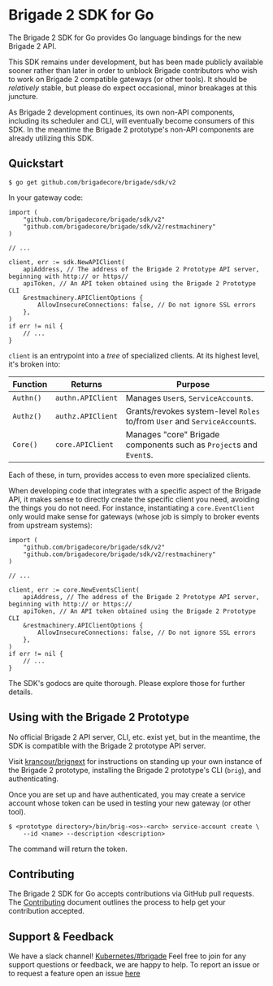 # Brigade 2 SDK for Go

The Brigade 2 SDK for Go provides Go language bindings for the new Brigade 2
API.

This SDK remains under development, but has been made publicly available sooner
rather than later in order to unblock Brigade contributors who wish to work on
Brigade 2 compatible gateways (or other tools). It should be _relatively_
stable, but please do expect occasional, minor breakages at this juncture.

As Brigade 2 development continues, its own non-API components, including its
scheduler and CLI, will eventually become consumers of this SDK. In the meantime
the Brigade 2 prototype's non-API components are already utilizing this SDK.

## Quickstart

```console
$ go get github.com/brigadecore/brigade/sdk/v2
```

In your gateway code:

```golang
import (
	"github.com/brigadecore/brigade/sdk/v2"
	"github.com/brigadecore/brigade/sdk/v2/restmachinery"
)

// ...

client, err := sdk.NewAPIClient(
	apiAddress, // The address of the Brigade 2 Prototype API server, beginning with http:// or https//
	apiToken, // An API token obtained using the Brigade 2 Prototype CLI
	&restmachinery.APIClientOptions {
		AllowInsecureConnections: false, // Do not ignore SSL errors
	},
)
if err != nil {
	// ...
}
```

`client` is an entrypoint into a _tree_ of specialized clients. At its highest
level, it's broken into:

| Function | Returns | Purpose |
|----------|---------|---------|
| `Authn()`| `authn.APIClient` | Manages `User`s, `ServiceAccount`s. |
| `Authz()`| `authz.APIClient` | Grants/revokes system-level `Roles` to/from `User` and `ServiceAccount`s. |
| `Core()` | `core.APIClient` | Manages "core" Brigade components such as `Project`s and `Event`s. |

Each of these, in turn, provides access to even more specialized clients.

When developing code that integrates with a specific aspect of the Brigade API,
it makes sense to directly create the specific client you need, avoiding the
things you do not need. For instance, instantiating a `core.EventClient` only
would make sense for gateways (whose job is simply to broker events from
upstream systems):

```golang
import (
	"github.com/brigadecore/brigade/sdk/v2"
	"github.com/brigadecore/brigade/sdk/v2/restmachinery"
)

// ...

client, err := core.NewEventsClient(
	apiAddress, // The address of the Brigade 2 Prototype API server, beginning with http:// or https://
	apiToken, // An API token obtained using the Brigade 2 Prototype CLI
	&restmachinery.APIClientOptions {
		AllowInsecureConnections: false, // Do not ignore SSL errors
	},
)
if err != nil {
	// ...
}
```

The SDK's godocs are quite thorough. Please explore those for further details.

## Using with the Brigade 2 Prototype

No official Brigade 2 API server, CLI, etc. exist yet, but in the meantime, the
SDK is compatible with the Brigade 2 prototype API server.

Visit [krancour/brignext](https://github.com/krancour/brignext) for instructions
on standing up your own instance of the Brigade 2 prototype, installing the
Brigade 2 prototype's CLI (`brig`), and authenticating.

Once you are set up and have authenticated, you may create a service account
whose token can be used in testing your new gateway (or other tool).

```console
$ <prototype directory>/bin/brig-<os>-<arch> service-account create \
    --id <name> --description <description>
```

The command will return the token.

## Contributing

The Brigade 2 SDK for Go accepts contributions via GitHub pull requests. The
[Contributing](../../CONTRIBUTING.md) document outlines the process to help get
your contribution accepted.

## Support & Feedback

We have a slack channel!
[Kubernetes/#brigade](https://kubernetes.slack.com/messages/C87MF1RFD) Feel free
to join for any support questions or feedback, we are happy to help. To report
an issue or to request a feature open an issue
[here](https://github.com/brigadecore/brigade/issues)
